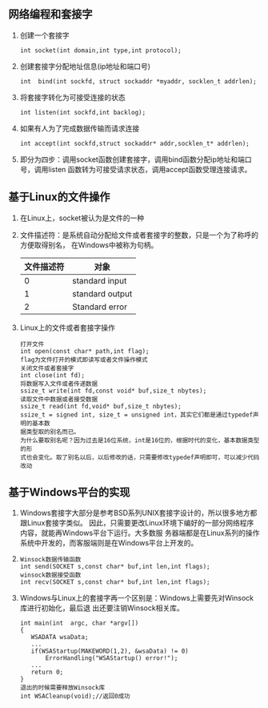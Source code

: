 ## 网络编程和套接字
1. 创建一个套接字
   ```
   int socket(int domain,int type,int protocol);
   ```
2. 创建套接字分配地址信息(ip地址和端口号)
   ```
   int  bind(int sockfd, struct sockaddr *myaddr, socklen_t addrlen);
   ```
3. 将套接字转化为可接受连接的状态
   ```
   int listen(int sockfd,int backlog);
   ```
4. 如果有人为了完成数据传输而请求连接
   ```
   int accept(int sockfd,struct sockaddr* addr,socklen_t* addrlen);
   ```
5. 即分为四步：调用socket函数创建套接字，调用bind函数分配ip地址和端口号，调用listen
   函数转为可接受请求状态，调用accept函数受理连接请求。
## 基于Linux的文件操作
1. 在Linux上，socket被认为是文件的一种
2. 文件描述符：是系统自动分配给文件或者套接字的整数，只是一个为了称呼的方便取得别名，
在Windows中被称为句柄。   

    | 文件描述符 | 对象 |
    |- |- |
    | 0| standard input|
    | 1| standard output|
    | 2| Standard error |
3. Linux上的文件或者套接字操作
   ```
   打开文件
   int open(const char* path,int flag);
   flag为文件打开的模式即读写或者文件操作模式
   关闭文件或者套接字
   int close(int fd);
   将数据写入文件或者传递数据
   ssize_t write(int fd,const void* buf,size_t nbytes);
   读取文件中数据或者接受数据
   ssize_t read(int fd,void* buf,size_t nbytes);
   ssize_t = signed int, size_t = unsigned int，其实它们都是通过typedef声明的基本数
   据类型取的别名而已。
   为什么要取别名呢？因为过去是16位系统，int是16位的，根据时代的变化，基本数据类型的形
   式也会变化。取了别名以后，以后修改的话，只需要修改typedef声明即可，可以减少代码改动
   ```
## 基于Windows平台的实现
1. Windows套接字大部分是参考BSD系列UNIX套接字设计的，所以很多地方都跟Linux套接字类似。
因此，只需要更改Linux环境下编好的一部分网络程序内容，就能再Windows平台下运行。大多数服
务器端都是在Linux系列的操作系统中开发的，而客服端则是在Windows平台上开发的。
2.
   ```
   Winsock数据传输函数
   int send(SOCKET s,const char* buf,int len,int flags);
   winsock数据接受函数
   int recv(SOCKET s,const char* buf,int len,int flags);
   ```
3. Windows与Linux上的套接字再一个区别是：Windows上需要先对Winsock库进行初始化，最后退
出还要注销Winsock相关库。
   ```
   int main(int  argc, char *argv[])
   {
      WSADATA wsaData;
      ...
      if(WSAStartup(MAKEWORD(1,2), &wsaData) != 0)
          ErrorHandling("WSAStartup() error!");
      ...
      return 0;
   }
   退出的时候需要释放Winsock库
   int WSACleanup(void);//返回0成功
   ```
